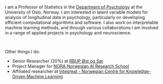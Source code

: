 I am a Professor of Statistics in the <a href="https://www.sv.uio.no/psi/english/index.html" style="text-decoration: underline;">Department of Psychology</a> at the University of Oslo, Norway. I am interested in latent variable models for analysis of longitudinal data in psychology, particularly on developing efficient computational algorithms and software. I also work on interpretable machine learning methods, and through various collaborations I am involved in a range of applied projects in psychology and neuroscience.

<br>

Other things I do: 
- Senior Researcher (20%) at <a href="https://www.rbup.no/" style="text-decoration: underline;">RBUP Øst og Sør</a>
- Project Manager for <a href="https://www.nora.ai/nora-research-school/" style="text-decoration: underline;">NORA Norwegian AI Research School</a>
- Affiliated researcher at <a href="https://www.integreat.no/" style="text-decoration: underline;">Integreat - Norwegian Centre for Knowledge-Driven Machine Learning</a>